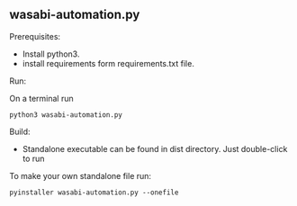 wasabi-automation.py
--

Prerequisites:

- Install python3.
- install requirements form requirements.txt file.

Run:

On a terminal run

`python3 wasabi-automation.py`

Build:

- Standalone executable can be found in dist directory. Just double-click to run

To make your own standalone file run:

`pyinstaller wasabi-automation.py --onefile`